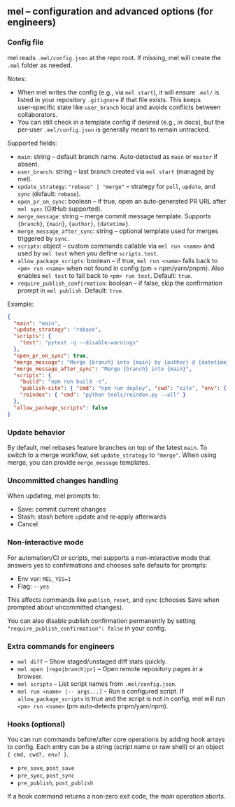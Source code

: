 ## mel – configuration and advanced options (for engineers)

### Config file
mel reads `.mel/config.json` at the repo root. If missing, mel will create the `.mel` folder as needed.

Notes:
- When mel writes the config (e.g., via `mel start`), it will ensure `.mel/` is listed in your repository `.gitignore` if that file exists. This keeps user‑specific state like `user_branch` local and avoids conflicts between collaborators.
- You can still check in a template config if desired (e.g., in docs), but the per‑user `.mel/config.json` is generally meant to remain untracked.

Supported fields:
- `main`: string – default branch name. Auto‑detected as `main` or `master` if absent.
- `user_branch`: string – last branch created via `mel start` (managed by mel).
- `update_strategy`: `"rebase" | "merge"` – strategy for `pull`, `update`, and `sync` (default: `rebase`).
- `open_pr_on_sync`: boolean – if true, open an auto‑generated PR URL after `mel sync` (GitHub supported).
- `merge_message`: string – merge commit message template. Supports `{branch}`, `{main}`, `{author}`, `{datetime}`.
- `merge_message_after_sync`: string – optional template used for merges triggered by `sync`.
- `scripts`: object – custom commands callable via `mel run <name>` and used by `mel test` when you define `scripts.test`.
- `allow_package_scripts`: boolean – if true, `mel run <name>` falls back to `<pm> run <name>` when not found in config (pm = npm/yarn/pnpm). Also enables `mel test` to fall back to `<pm> run test`. Default: `true`.
- `require_publish_confirmation`: boolean – if false, skip the confirmation prompt in `mel publish`. Default: `true`.

Example:
```json
{
  "main": "main",
  "update_strategy": "rebase",
  "scripts": {
    "test": "pytest -q --disable-warnings"
  },
  "open_pr_on_sync": true,
  "merge_message": "Merge {branch} into {main} by {author} @ {datetime}",
  "merge_message_after_sync": "Merge {branch} into {main}",
  "scripts": {
    "build": "npm run build -s",
    "publish-site": { "cmd": "npm run deploy", "cwd": "site", "env": { "NODE_ENV": "production" } },
    "reindex": { "cmd": "python tools/reindex.py --all" }
  },
  "allow_package_scripts": false
}
```

### Update behavior
By default, mel rebases feature branches on top of the latest `main`. To switch to a merge workflow, set `update_strategy` to `"merge"`. When using merge, you can provide `merge_message` templates.

### Uncommitted changes handling
When updating, mel prompts to:
- Save: commit current changes
- Stash: stash before update and re‑apply afterwards
- Cancel

### Non‑interactive mode
For automation/CI or scripts, mel supports a non‑interactive mode that answers yes to confirmations and chooses safe defaults for prompts:
- Env var: `MEL_YES=1`
- Flag: `--yes`

This affects commands like `publish`, `reset`, and `sync` (chooses Save when prompted about uncommitted changes).

You can also disable publish confirmation permanently by setting `"require_publish_confirmation": false` in your config.

### Extra commands for engineers
- `mel diff` – Show staged/unstaged diff stats quickly.
- `mel open [repo|branch|pr]` – Open remote repository pages in a browser.
- `mel scripts` – List script names from `.mel/config.json`.
- `mel run <name> [-- args...]` – Run a configured script. If `allow_package_scripts` is true and the script is not in config, mel will run `<pm> run <name>` (pm auto‑detects pnpm/yarn/npm).

### Hooks (optional)
You can run commands before/after core operations by adding hook arrays to config. Each entry can be a string (script name or raw shell) or an object `{ cmd, cwd?, env? }`.
- `pre_save`, `post_save`
- `pre_sync`, `post_sync`
- `pre_publish`, `post_publish`

If a hook command returns a non‑zero exit code, the main operation aborts.


